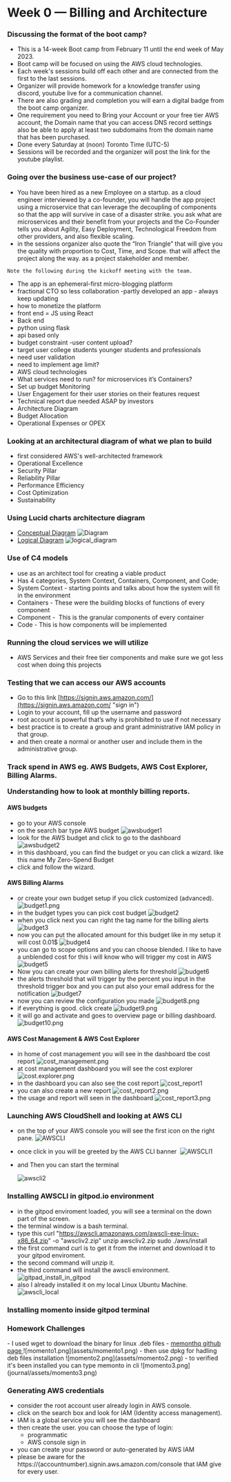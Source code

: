 # Week 0 — Billing and Architecture

<h3>Discussing the format of the boot camp?</h3>

- This is a 14-week Boot camp from February 11 until the end week of May 2023.
- Boot camp will be focused on using the AWS cloud technologies.
- Each week's sessions build off each other and are connected from the first to the last sessions.
- Organizer will provide homework for a knowledge transfer using discord, youtube live for a communication channel.
- There are also grading and completion you will earn a digital badge from the boot camp organizer.
- One requirement you need to Bring your Account or your free tier AWS account, the Domain name that you can access DNS record settings also be able to apply at least two subdomains from the domain name that has been purchased.
- Done every Saturday at (noon) Toronto Time (UTC-5)
- Sessions will be recorded and the organizer will post the link for the youtube playlist.

<h3>Going over the business use-case of our project?</h3>

- You have been hired as a new Employee on a startup. as a cloud engineer interviewed by a co-founder, you will handle the app project using a microservice that can leverage the decoupling of components so that the app will survive in case of a disaster strike. you ask what are microservices and their benefit from your projects and the Co-Founder tells you about Agility, Easy Deployment, Technological Freedom from other providers, and also flexible scaling.
- in the sessions organizer also quote the “Iron Triangle” that will give you the quality with proportion to Cost, Time, and Scope. that will affect the project along the way. as a project stakeholder and member.

`Note the following during the kickoff meeting with the team.`

- The app is an ephemeral-first micro-blogging platform
- fractional CTO so less collaboration -partly developed an app - always keep updating
- how to monetize the platform  
- front end = JS using React 
- Back end 
- python using flask 
- api based only 
- budget constraint -user content upload?
- target user college students younger students and professionals 
- need user validation 
- need to implement age limit? 
- AWS cloud technologies
- What services need to run? for microservices it’s Containers?
- Set up budget Monitoring
- User Engagement for their user stories on their features request
- Technical report due needed ASAP by investors
- Architecture Diagram
- Budget Allocation
- Operational Expenses or OPEX
    

<h3>Looking at an architectural diagram of what we plan to build</h3>

- first considered AWS's well-architected framework
- Operational Excellence
- Security Pillar
- Reliability Pillar
- Performance Efficiency
- Cost Optimization
- Sustainability

<h3>Using Lucid charts architecture diagram</h3>

- <a href="https://lucid.app/lucidchart/a40c1e85-8fc6-4531-a9a2-1c9df62b4348/edit?viewport_loc=32%2C508%2C1584%2C579%2C0_0&invitationId=inv_eac5ee7a-7a3f-49ab-a38f-86ca28c05df1">Conceptual Diagram</a>
![Diagram](assets/Diagram.png)
- <a href="https://lucid.app/lucidchart/98ecfcd9-dde0-4ec1-bb26-8ec08c851745/edit?viewport_loc=-151%2C0%2C2042%2C800%2C0_0&invitationId=inv_6eca123c-ba15-41e0-96d5-bbb6f7b37e26">Logical Diagram</a>
![logical_diagram](assets/logical_diagram.png)

<h3> Use of C4 models</h3>

- use as an architect tool for creating a viable product 
- Has 4 categories, System Context, Containers, Component, and Code;
- System Context - starting points and talks about how the system will fit in the environment
- Containers - These were the building blocks of functions of every component 
- Component -  This is the granular components of every container 
- Code - This is how components will be implemented 

<h3>Running the cloud services we will utilize</h3>

- AWS Services and their free tier components and make sure we got less cost when doing this projects

<h3>Testing that we can access our AWS accounts</h3>

- Go to this link [https://signin.aws.amazon.com/](https://signin.aws.amazon.com/ "sign in")
- Login to your account, fill up the username and password
- root account is powerful that’s why is prohibited to use if not necessary
- best practice is to create a group and grant administrative IAM policy in that group.
- and then create a normal or another user and include them in the administrative group.

<h3>Track spend in AWS eg. AWS Budgets, AWS Cost Explorer, Billing Alarms.

Understanding how to look at monthly billing reports.</h3>

<h4>AWS budgets</h4> 
    
- go to your AWS console
- on the search bar type AWS budget
  ![awsbudget1](assets/awsbudget1.png)
- look for the AWS budget and click to go to the dashboard
  ![awsbudget2](assets/awsbudget2.png)
- in this dashboard, you can find the budget or you can click a wizard. like this name My Zero-Spend Budget
- click and follow the wizard.

<h4>AWS Billing Alarms</h4>

- or create your own budget setup if you click customized (advanced). 
  ![budget1.png](assets/budget1.png)
- in the budget types you can pick cost budget 
  ![budget2](assets/budget2.png)
- when you click next you can right the tag name for the billing alerts 
  ![budget3](assets/budget3.png)
- now you can put the allocated amount for this budget like in my setup it will cost 0.01$
  ![budget4](assets/budget4.png)
- you can go to scope options and you can choose blended. I like to have a unblended cost for this i will know who will trigger my cost in AWS 
  ![budget5](assets/budget5.png)
- Now you can create your own billing alerts for threshold
  ![budget6](assets/budget6.png)
- the alerts threshold that will trigger by the percent you input in the threshold trigger box and you can put also your email address for the notification
  ![budget7](assets/budget7.png)
- now you can review the configuration you made 
  ![budget8.png](assets/budget8.png)
- if everything is good. click create 
  ![budget9.png](assets/budget9.png)
- it will go and activate and goes to overview page or billing dashboard.
  ![budget10.png](assets/budget10.png)

<h4> AWS Cost Management & AWS Cost Explorer</h4>

- in home of cost management you will see in the dashboard tbe cost report
  ![cost_management.png](assets/cost_management.png)
- at cost management dashboard you will see the cost explorer
  ![cost.explorer.png](assets/cost_explorer.png)
- in the dashboard you can also see the cost report 
  ![cost_report1](assets/cost_report1.png)
- you can also create a new report 
  ![cost_report2.png](assets/cost_report2.png)
- the usage and report will seen in the dashboard
  ![cost_report3.png](assets/cost_report3.png)

<h3>Launching AWS CloudShell and looking at AWS CLI</h3>

- on the top of your AWS console you will see the first icon on the right pane.
  ![AWSCLI](assets/AWSCLI.png)

- once click in you will be greeted by the AWS CLI banner 
  ![AWSCLI1](assets/AWSCLI1.png)

- and Then you can start the terminal
  
  ![awscli2](assets/awscli2.png)
  
 <h3>Installing AWSCLI in gitpod.io environment </h3>
 
 - in the gitpod enviroment loaded, you will see a terminal on the down part of the screen. 
 - the terminal window is a bash terminal.
 - type this curl "https://awscli.amazonaws.com/awscli-exe-linux-x86_64.zip" -o "awscliv2.zip"
   unzip awscliv2.zip
   sudo ./aws/install
 - the first command curl is to get it from the internet and download it to your gitpod enviroment.
 - the second command will unzip it.
 - the third command will install the awscli environment.
 ![gitpad_install_in_gitpod](assets/gitpad_install_in_gitpod.png)
 - also I already installed it on my local Linux Ubuntu Machine. 
 ![awscli_local](assets/awscli_local.png)
 
 
<h3> Installing momento inside gitpod terminal </h3>
<h3> Homework Challenges </h3>
- I used wget to download the binary for linux .deb files 
- <a href="https://github.com/momentohq/momento-cli/releases"> memonthq github page </a>
  ![momento1.png](assets/momento1.png)
- then use dpkg for hadling deb files installation 
  ![momento2.png](assets/momento2.png)
- to verified it's been installed you can type memonto in cli 
  ![momento3.png](journal/assets/momento3.png)

<h3>Generating AWS credentials</h3>

- consider the root account user already login in AWS console.
- click on the search box and look for IAM (Identity access management).
- IAM is a global service you will see the dashboard 
- then create the user. you can choose the type of login:
    - programmatic 
    - AWS console sign in
- you can create your password or auto-generated by AWS IAM
- please be aware for the https://(accountnumber).signin.aws.amazon.com/console that IAM give for every user.
